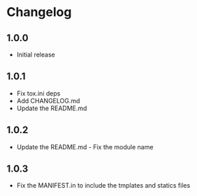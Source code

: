 # Changelog

## 1.0.0

 - Initial release

## 1.0.1

 - Fix tox.ini deps
 - Add CHANGELOG.md 
 - Update the README.md
 
 ## 1.0.2
 
  - Update the README.md - Fix the module name
  
 ## 1.0.3
 
  - Fix the MANIFEST.in to include the tmplates and statics files  